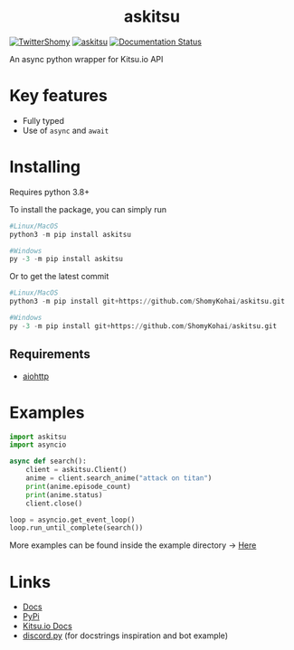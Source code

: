 <h1 align="center">
    askitsu
</h1>

[![TwitterShomy](https://img.shields.io/badge/-shomykohai-1DA1F2?style=flat&logo=twitter&logoColor=white&labelColor=1DA1F2)](https://twitter.com/shomykohai)
[![askitsu](https://img.shields.io/pypi/v/askitsu?label=askitsu&logo=pypi&logoColor=white&labelColor=blue&color=9cf)](https://pypi.org/project/askitsu/)
[![Documentation Status](https://readthedocs.org/projects/askitsu/badge/?version=latest)](https://askitsu.readthedocs.io/en/latest/?badge=latest)

An async python wrapper for Kitsu.io API

# Key features

- Fully typed
- Use of `async` and `await`

# Installing

Requires python 3.8+

To install the package, you can simply run

```py
#Linux/MacOS
python3 -m pip install askitsu

#Windows
py -3 -m pip install askitsu
```

Or to get the latest commit

```py
#Linux/MacOS
python3 -m pip install git+https://github.com/ShomyKohai/askitsu.git

#Windows
py -3 -m pip install git+https://github.com/ShomyKohai/askitsu.git
```

## Requirements

- [aiohttp](https://pypi.org/project/aiohttp/)

# Examples

```py
import askitsu
import asyncio

async def search():
    client = askitsu.Client()
    anime = client.search_anime("attack on titan")
    print(anime.episode_count)
    print(anime.status)
    client.close()

loop = asyncio.get_event_loop()
loop.run_until_complete(search())
```

More examples can be found inside the example directory -> [Here](https://github.com/ShomyKohai/askitsu/tree/master/examples)

# Links

- [Docs](https://askitsu.readthedocs.io/)
- [PyPi](https://pypi.org/project/askitsu/)
- [Kitsu.io Docs](https://kitsu.docs.apiary.io/)
- [discord.py](https://github.com/Rapptz/discord.py) (for docstrings inspiration and bot example)

